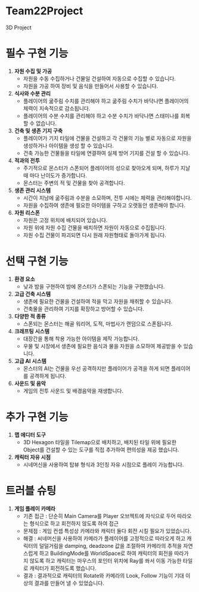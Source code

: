 # Team22Project
3D Project

# 필수 구현 기능
1. **자원 수집 및 가공**
    - 자원을 수동 수집하거나 건물일 건설하여 자동으로 수집할 수 있습니다.
    - 자원을 가공 하여 장비 및 음식을 만들어서 사용할 수 있습니다.
2. **식사와 수분 관리** 
    - 플레이어의 굶주림 수치를 관리해야 하고 굶주림 수치가 바닥나면 플레이어의 체력이 지속적으로 감소됩니다.
    - 플레이어의 수분 수치를 관리해야 하고 수분 수치가 바닥나면 스태미나를 회복할 수 없습니다.
3. **건축 및 생존 기지 구축** 
    - 플레이어가 기지 타일에 건물을 건설하고 각 건물의 기능 별로 자동으로 자원을 생성하거나 아이템을 생성 할 수 있습니다.
    - 건축 가능한 건물들을 타일에 연결하여 실제 방어 기지를 건설 할 수 있습니다.
4. **적과의 전투** 
    - 주기적으로 몬스터가 스폰되어 플레이어의 성으로 찾아오게 되며, 하루가 지날때 마다 난이도가 증가합니다.
    - 몬스터는 주변의 적 및 건물을 찾아 공격합니다.
5. **생존 관리 시스템**
    - 시간이 지남에 굶주림과 수분을 소모하며, 전투 시에는 체력을 관리해야합니다.
    - 자원을 수집하여 생존에 필요한 아이템을 구하고 오랫동안 생존해야 합니다.
6. **자원 리스폰** 
    - 자원은 고정 위치에 배치되어 있습니다.
    - 자원 위에 자원 수집 건물을 배치하면 자원이 자동으로 수집됩니다.
    - 자원 수집 건물이 파괴되면 다시 원래 자원형태로 돌아가게 됩니다.

# 선택 구현 기능
1. **환경 요소** 
    - 낮과 밤을 구현하여 밤에 몬스터가 스폰되는 기능을 구현했습니다.
2. **고급 건축 시스템**
    - 생존에 필요한 건물을 건설하여 적을 막고 자원을 채취할 수 있습니다.
    - 건축물을 관리하여 기지를 확장하고 방어할 수 있습니다.
3. **다양한 적 종류**
    - 스폰되는 몬스터는 해골 워리어, 도적, 마법사가 랜덤으로 스폰됩니다.
4. **크래프팅 시스템**
    - 대장간을 통해 착용 가능한 아이템을 제작 가능합니다.
    - 우물 및 시장에서 생존에 필요한 음식과 물을 자원을 소모하여 제공받을 수 있습니다.
6. **고급 AI 시스템**
    - 몬스터의 AI는 건물을 우선 공격하지만 플레이어가 공격을 하게 되면 플레이어를 공격하게 됩니다.
7. **사운드 및 음악**
    - 게임의 전투 사운드 및 배경음악을 재생합니다.


# 추가 구현 기능
1. **맵 에디터 도구** 
    - 3D Hexagon 타일을 Tilemap으로 배치하고, 배치된 타일 위에 필요한 Object를 건설할 수 있는 도구를 직접 추가하여 편의성을 제공 했습니다.
2. **캐릭터 자유 시점**
    - 시네머신을 사용하여 탑뷰 형식과 3인칭 자유 시점으로 플레이 가능합니다.

# 트러블 슈팅

1. **게임 플레이 카메라**
    - 기존 접근 : 단순히 Main Camera를 Player 오브젝트에 자식으로 두어 따라오는 형식으로 하고 회전하지 않도록 하여 접근
    - 문제점 : 게임 컨셉 특성상 카메라와 캐릭터 둘다 회전 시킬 필요가 있었습니다.
    - 해결 : 씨네머신을 사용하여 카메라가 플레이어를 고정적으로 따라오게 하고 캐릭터의 덜덜거림을 damping, deadzone 값을 조절하여 카메라의 추적을 자연스럽게 하고 BuildingMode를 WorldSpace로 하여 캐릭터의 회전을 따라가지 않도록 하고 캐릭터는 마우스의 포인터 위치에 Ray를 쏴서 이동 가능한 타일로 캐릭터가 회전하도록 했습니다.
    - 결과 : 결과적으로 캐릭터의 Rotate와 카메라의 Look, Follow  기능이 기대 이상의 결과를 만들어 낼 수 있었습니다.
